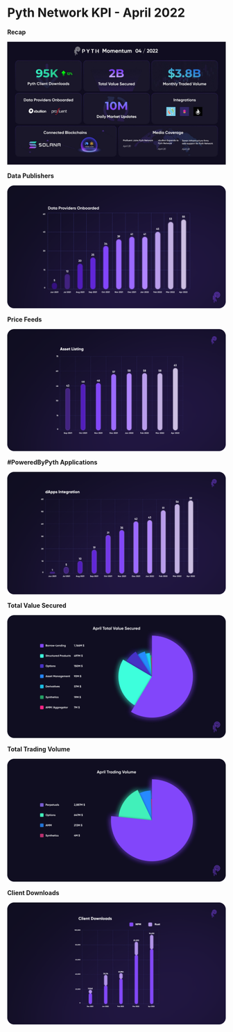 # Pyth Network KPI - April 2022

**Recap**

![1_Cy-ZqESSf1Z-kaDHyRgm0w.jpeg](../../.gitbook/assets/kpi/april-22/1_Cy-ZqESSf1Z-kaDHyRgm0w.jpeg)

**Data Publishers**

![data_providers_onboarded.png](../../.gitbook/assets/kpi/april-22/Data_Providers_Onboarded.png)

**Price Feeds**

![Price_feeds.png](../../.gitbook/assets/kpi/april-22/Price_Feeds.png)

**#PoweredByPyth Applications**

![dApps_integrations.png](../../.gitbook/assets/kpi/april-22/dAp_Integration.png)

**Total Value Secured**

![1_4H-wLrYNIKtEEY2kNX_DYg.png](../../.gitbook/assets/kpi/april-22/1_4H-wLrYNIKtEEY2kNX_DYg.png)

**Total Trading Volume**

![trading_volume_supported.png](../../.gitbook/assets/kpi/april-22/dApps_Trading.png)

**Client Downloads**

![Client Downloads Cumulative Apr.png](../../.gitbook/assets/kpi/april-22/Client_Downloads_Cumulative_Apr.png)
